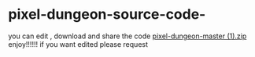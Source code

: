 # pixel-dungeon-source-code-
you can edit , download and share the code 
[pixel-dungeon-master (1).zip](https://github.com/Hrcodes007/pixel-dungeon-source-code-/files/7312503/pixel-dungeon-master.1.zip)
enjoy!!!!!!
if you want edited please request
